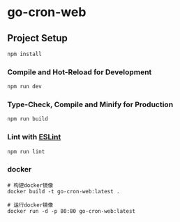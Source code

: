 # go-cron-web

## Project Setup

```sh
npm install
```

### Compile and Hot-Reload for Development

```sh
npm run dev
```

### Type-Check, Compile and Minify for Production

```sh
npm run build
```

### Lint with [ESLint](https://eslint.org/)

```sh
npm run lint
```

### docker
``` 
# 构建docker镜像
docker build -t go-cron-web:latest .

# 运行docker镜像
docker run -d -p 80:80 go-cron-web:latest 
```
